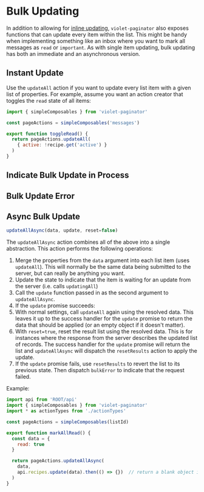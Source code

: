 # Bulk Updating

In addition to allowing for [inline updating](updating_items.md), `violet-paginator` also exposes functions that can update every item within the list. This might be handy when implementing something like an inbox where you want to mark all messages as `read` or `important`. As with single item updating, bulk updating has both an immediate and an asynchronous version.

## Instant Update

Use the `updateAll` action if you want to update every list item with a given list of properties. For example, assume you want an action creator that toggles the `read` state of all items:

```javascript
import { simpleComposables } from 'violet-paginator'

const pageActions = simpleComposables('messages')

export function toggleRead() {
  return pageActions.updateAll(
    { active: !recipe.get('active') }
  )
}
```

## Indicate Bulk Update in Process

## Bulk Update Error

## Async Bulk Update

```javascript
updateAllAsync(data, update, reset=false)
```

The `updateAllAsync` action combines all of the above into a single abstraction. This action performs the following operations:

1. Merge the properties from the `data` argument into each list item (uses `updateAll`). This will normally be the same data being submitted to the server, but can really be anything you want.
2. Update the state to indicate that the item is waiting for an update from the server (i.e. calls `updatingAll`)
3. Call the `update` function passed in as the second argument to `updateAllAsync`. 
4. If the `update` promise succeeds:
  5. With normal settings, call `updateAll` again using the resolved data. This leaves it up to the success handler for the `update` promise to return the data that should be applied (or an empty object if it doesn't matter).
  6. With `reset=true`, reset the result list using the resolved data. This is for instances where the response from the server describes the updated list of records. The success handler for the `update` promise will return the list and `updateAllAsync` will dispatch the `resetResults` action to apply the update.
7. If the `update` promise fails, use `resetResults` to revert the list to its previous state. Then dispatch `bulkError` to indicate that the request failed.

Example:

```javascript
import api from 'ROOT/api'
import { simpleComposables } from 'violet-paginator'
import * as actionTypes from './actionTypes'

const pageActions = simpleComposables(listId)

export function markAllRead() {
  const data = {
    read: true
  }

  return pageActions.updateAllAsync(
    data,
    api.recipes.update(data).then(() => {})  // return a blank object if the response content doesn't matter
  )
}
```

